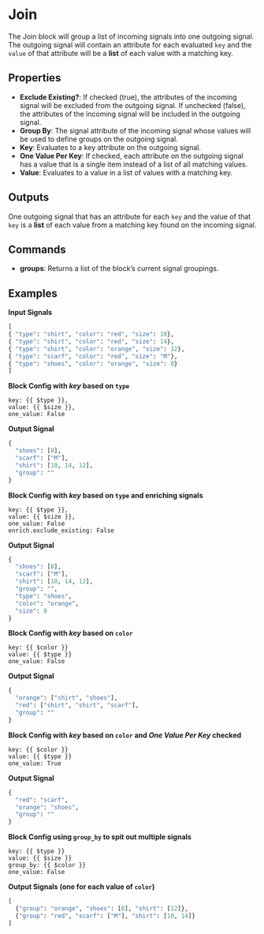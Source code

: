 Join
====
The Join block will group a list of incoming signals into one outgoing signal. The outgoing signal will contain an attribute for each evaluated `key` and the `value` of that attribute will be a **list** of each value with a matching key.

Properties
----------
- **Exclude Existing?**: If checked (true), the attributes of the incoming signal will be excluded from the outgoing signal. If unchecked (false), the attributes of the incoming signal will be included in the outgoing signal.
- **Group By**: The signal attribute of the incoming signal whose values will be used to define groups on the outgoing signal.
- **Key**: Evaluates to a key attribute on the outgoing signal.
- **One Value Per Key**: If checked, each attribute on the outgoing signal has a value that is a single item instead of a list of all matching values.
- **Value**: Evaluates to a value in a list of values with a matching key.

Outputs
-------
One outgoing signal that has an attribute for each `key` and the value of that `key` is a **list** of each value from a matching key found on the incoming signal.

Commands
--------
- **groups**: Returns a list of the block’s current signal groupings.

Examples
--------
**Input Signals**
```python
[
{ "type": "shirt", "color": "red", "size": 10},
{ "type": "shirt", "color": "red", "size": 14},
{ "type": "shirt", "color": "orange", "size": 12},
{ "type": "scarf", "color": "red", "size": "M"},
{ "type": "shoes", "color": "orange", "size": 8}
]
```
**Block Config with _key_ based on `type`**
```
key: {{ $type }},
value: {{ $size }},
one_value: False
```
**Output Signal**
```python
{
  "shoes": [8],
  "scarf": ["M"],
  "shirt": [10, 14, 12],
  "group": ""
}
```
**Block Config with _key_ based on `type` and enriching signals**
```
key: {{ $type }},
value: {{ $size }},
one_value: False
enrich.exclude_existing: False
```
**Output Signal**
```python
{
  "shoes": [8],
  "scarf": ["M"],
  "shirt": [10, 14, 12],
  "group": "",
  "type": "shoes",
  "color": "orange",
  "size": 8
}
```
**Block Config with _key_ based on `color`**
```
key: {{ $color }}
value: {{ $type }}
one_value: False
```
**Output Signal**
```python
{
  "orange": ["shirt", "shoes"],
  "red": ["shirt", "shirt", "scarf"],
  "group": ""
}
```
**Block Config with _key_ based on `color` and _One Value Per Key_ checked**
```
key: {{ $color }}
value: {{ $type }}
one_value: True
```
**Output Signal**
```python
{
  "red": "scarf",
  "orange": "shoes",
  "group": ""
}
```
**Block Config using `group_by` to spit out multiple signals**
```
key: {{ $type }}
value: {{ $size }}
group_by: {{ $color }}
one_value: False
```
**Output Signals (one for each value of `color`)**
```python
[
  {"group": "orange", "shoes": [8], "shirt": [12]},
  {"group": "red", "scarf": ["M"], "shirt": [10, 14]}
]
```

